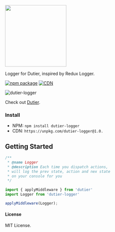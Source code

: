 <img width="200" src="https://raw.githubusercontent.com/luisvinicius167/dutier/master/img/logo.png"/> 

Logger for Dutier, inspired by Redux Logger.<br/>

[![npm package](https://img.shields.io/badge/npm-0.0.1-blue.svg)](https://www.npmjs.com/package/dutier-logger)
[![CDN](https://img.shields.io/badge/cdn-1.0.0-ff69b4.svg)](https://unpkg.com/dutier-logger@0.0.1)

![dutier-logger](http://i.imgur.com/CgAuHlE.png)

Check out [Dutier](https://github.com/luisvinicius167/dutier).

### Install
* NPM: ``` npm install dutier-logger ```
* CDN: ```https://unpkg.com/dutier-logger@1.0.```

## Getting Started
```javascript
/**
 * @name Logger
 * @description Each time you dispatch actions,
 * will log the prev state, action and nex state 
 * on your console for you
 */
  
import { applyMiddleware } from 'dutier'
import Logger from 'dutier-logger'

applyMiddleware(Logger);

```

#### License
MIT License.
